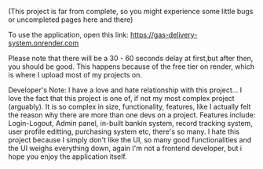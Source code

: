 (This project is far from complete, so you might experience some little bugs or uncompleted pages here and there)

To use the application, open this link: https://gas-delivery-system.onrender.com

Please note that there will be a 30 - 60 seconds delay at first,but after then, you should be good. This happens because of the free tier on render, which is where I upload most of my projects on.

Developer's Note: I have a love and hate relationship with this project... I love the fact that this project is one of, if not my most complex project (arguably). It is so complex in size, functionality, features, like I actually felt the reason why there are more than one devs on a project. Features include: Login-Logout, Admin panel, in-built bankin system, record tracking system, user profile editting, purchasing system etc, there's so many. I hate this project because I simply don't like the UI, so many good functionalities and the UI weighs everything down, again I'm not a frontend developer, but i hope you enjoy the application itself.
